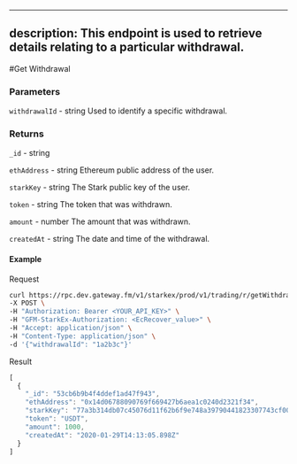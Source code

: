 
---
description: This endpoint is used to retrieve details relating to a particular withdrawal.
---
#Get Withdrawal

### **Parameters**

`withdrawalId` - string
Used to identify a specific withdrawal.

### **Returns**
`_id` - string

`ethAddress` - string
Ethereum public address of the user.

`starkKey` - string
The Stark public key of the user.

`token` - string
The token that was withdrawn.

`amount` - number
The amount that was withdrawn.

`createdAt` - string
The date and time of the withdrawal.

#### **Example**

Request

```bash
curl https://rpc.dev.gateway.fm/v1/starkex/prod/v1/trading/r/getWithdrawal \
-X POST \
-H "Authorization: Bearer <YOUR_API_KEY>" \
-H "GFM-StarkEx-Authorization: <EcRecover_value>" \
-H "Accept: application/json" \
-H "Content-Type: application/json" \  
-d '{"withdrawalId": "1a2b3c"}'
```


Result

```javascript
[
  {
    "_id": "53cb6b9b4f4ddef1ad47f943",
    "ethAddress": "0x14d06788090769f669427b6aea1c0240d2321f34",
    "starkKey": "77a3b314db07c45076d11f62b6f9e748a39790441823307743cf00d6597ea43",
    "token": "USDT",
    "amount": 1000,
    "createdAt": "2020-01-29T14:13:05.898Z"
  }
]
```